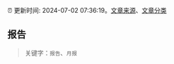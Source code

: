 :alarm_clock: 更新时间: 2024-07-02 07:36:19。[文章来源](/README.md)、[文章分类](/TAGS.md)

## 报告


> 关键字：`报告`、`月报`



